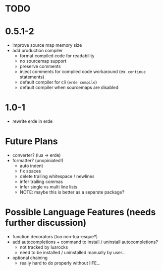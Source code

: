 # TODO

# 0.5.1-2
- improve source map memory size
- add production compiler
  - format compiled code for readability
  - no sourcemap support
  - preserve comments
  - inject comments for compiled code workaround (ex. `continue` statements)
  - default compiler for cli (`erde compile`)
  - default compiler when sourcemaps are disabled

# 1.0-1

- rewrite erde in erde

# Future Plans

- converter? (lua -> erde)
- formatter? (unopiniated!)
  - auto indent
  - fix spaces
  - delete trailing whitespace / newlines
  - infer trailing commas
  - infer single vs multi line lists
  - NOTE: maybe this is better as a separate package?

# Possible Language Features (needs further discussion)
- function decorators (too non-lua-esque?)
- add autocompletions + command to install / uninstall autocompletions?
  - not tracked by luarocks
  - need to be installed / uninstalled manually by user...
- optional chaining
  - really hard to do properly without IIFE...
